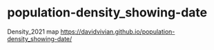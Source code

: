 # population-density_showing-date
Density_2021 map
https://davidvivian.github.io/population-density_showing-date/
